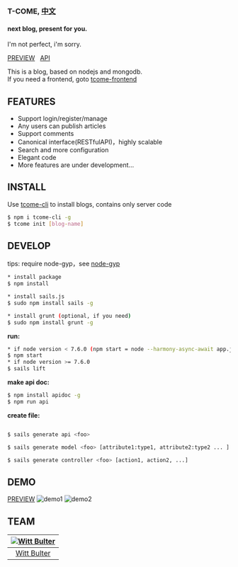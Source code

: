### T-COME, [中文](https://github.com/WittBulter/tcome/blob/master/README_CN.md)
#### next blog, present for you.  

I'm not perfect, i'm sorry.

[PREVIEW](http://wittsay.cc/) &nbsp; [API](http://wittsay.cc/doc)  &nbsp; 

This is a blog, based on nodejs and mongodb.  
If you need a frontend, goto [tcome-frontend](https://github.com/WittBulter/tcome-frontend)

## FEATURES
* Support login/register/manage
* Any users can publish articles
* Support comments
* Canonical interface(RESTfulAPI)，highly scalable
* Search and more configuration
* Elegant code
* More features are under development... 

## INSTALL
Use [tcome-cli](https://github.com/WittBulter/tcome-cli) to install blogs,  contains only server code
```sh
$ npm i tcome-cli -g
$ tcome init [blog-name]
```

## DEVELOP
tips: require node-gyp，see [node-gyp](https://github.com/nodejs/node-gyp)
```sh
* install package
$ npm install

* install sails.js
$ sudo npm install sails -g

* install grunt (optional, if you need)
$ sudo npm install grunt -g
```


**run:**
```sh
* if node version < 7.6.0 (npm start = node --harmony-async-await app.js)
$ npm start
* if node version >= 7.6.0
$ sails lift
```

**make api doc:**
```sh
$ npm install apidoc -g
$ npm run api
```

**create file:**
```sh

$ sails generate api <foo>

$ sails generate model <foo> [attribute1:type1, attribute2:type2 ... ]

$ sails generate controller <foo> [action1, action2, ...]
```

## DEMO
[PREVIEW](http://wittsay.cc/) 
![demo1](http://static.wittsay.cc/tcome-demo-1.png)
![demo2](http://static.wittsay.cc/tcome-demo-2.png)


## TEAM


[![Witt Bulter](http://obqqxnnm4.bkt.clouddn.com/11304944.gif?imageView2/1/w/100)](https://github.com/WittBulter) |  
:---:|
[Witt Bulter](https://github.com/WittBulter) |



